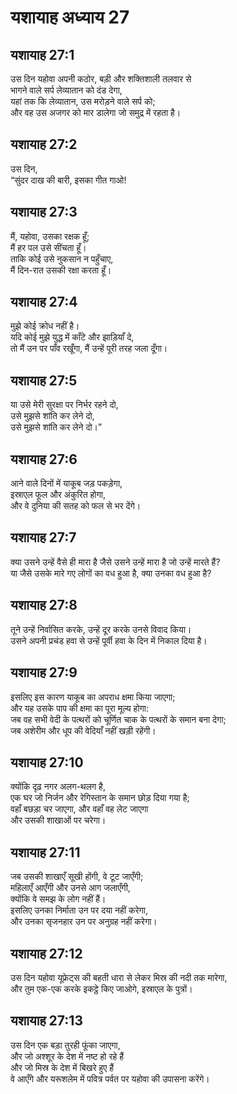 # यशायाह अध्याय 27

## यशायाह 27:1  
उस दिन यहोवा अपनी कठोर, बड़ी और शक्तिशाली तलवार से  
भागने वाले सर्प लेव्यातान को दंड देगा,  
यहां तक कि लेव्यातान, उस मरोड़ने वाले सर्प को;  
और वह उस अजगर को मार डालेगा जो समुद्र में रहता है।

## यशायाह 27:2  
उस दिन,  
“सुंदर दाख की बारी, इसका गीत गाओ!

## यशायाह 27:3  
मैं, यहोवा, उसका रक्षक हूँ;  
मैं हर पल उसे सींचता हूँ।  
ताकि कोई उसे नुकसान न पहुँचाए,  
मैं दिन-रात उसकी रक्षा करता हूँ।

## यशायाह 27:4  
मुझे कोई क्रोध नहीं है।  
यदि कोई मुझे युद्ध में काँटे और झाड़ियाँ दे,  
तो मैं उन पर पाँव रखूँगा, मैं उन्हें पूरी तरह जला दूँगा।

## यशायाह 27:5  
या उसे मेरी सुरक्षा पर निर्भर रहने दो,  
उसे मुझसे शांति कर लेने दो,  
उसे मुझसे शांति कर लेने दो।”

## यशायाह 27:6  
आने वाले दिनों में याकूब जड़ पकड़ेगा,  
इस्राएल फूल और अंकुरित होगा,  
और वे दुनिया की सतह को फल से भर देंगे।

## यशायाह 27:7  
क्या उसने उन्हें वैसे ही मारा है जैसे उसने उन्हें मारा है जो उन्हें मारते हैं?  
या जैसे उसके मारे गए लोगों का वध हुआ है, क्या उनका वध हुआ है?

## यशायाह 27:8  
तूने उन्हें निर्वासित करके, उन्हें दूर करके उनसे विवाद किया।  
उसने अपनी प्रचंड हवा से उन्हें पूर्वी हवा के दिन में निकाल दिया है।

## यशायाह 27:9  
इसलिए इस कारण याकूब का अपराध क्षमा किया जाएगा;  
और यह उसके पाप की क्षमा का पूरा मूल्य होगा:  
जब वह सभी वेदी के पत्थरों को चूर्णित चाक के पत्थरों के समान बना देगा;  
जब अशेरीम और धूप की वेदियाँ नहीं खड़ी रहेंगी।

## यशायाह 27:10  
क्योंकि दृढ़ नगर अलग-थलग है,  
एक घर जो निर्जन और रेगिस्तान के समान छोड़ दिया गया है;  
वहाँ बछड़ा चर जाएगा, और वहाँ वह लेट जाएगा  
और उसकी शाखाओं पर चरेगा।

## यशायाह 27:11  
जब उसकी शाखाएँ सूखी होंगी, वे टूट जाएँगी;  
महिलाएँ आएँगी और उनसे आग जलाएँगी,  
क्योंकि वे समझ के लोग नहीं हैं।  
इसलिए उनका निर्माता उन पर दया नहीं करेगा,  
और उनका सृजनहार उन पर अनुग्रह नहीं करेगा।

## यशायाह 27:12  
उस दिन यहोवा यूफ्रेट्स की बहती धारा से लेकर मिस्र की नदी तक मारेगा,  
और तुम एक-एक करके इकट्ठे किए जाओगे, इस्राएल के पुत्रों।

## यशायाह 27:13  
उस दिन एक बड़ा तुरही फूंका जाएगा,  
और जो अश्शूर के देश में नष्ट हो रहे हैं  
और जो मिस्र के देश में बिखरे हुए हैं  
वे आएँगे और यरूशलेम में पवित्र पर्वत पर यहोवा की उपासना करेंगे।
